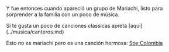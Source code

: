 Y fue entonces cuando apareció un grupo de Mariachi, listo para sorprender a la familia con un poco de música.

Si te gusta un poco de canciones classicas apreta [aqui] (../musica/canteros.md)

Esto no es mariachi pero es una canción hermosa:
[Soy Colombia](https://www.youtube.com/watch?v=GtgkAaaab_E)
